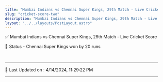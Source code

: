 ```yaml
---
title: "Mumbai Indians vs Chennai Super Kings, 29th Match - Live Cricket Score"
slug: "cricket-score-two"
description: "Mumbai Indians vs Chennai Super Kings, 29th Match - Live Cricket Score - Chennai Super Kings won by 20 runs."
layout: "../../layouts/PostLayout.astro"
--- 
```


✅ Mumbai Indians vs Chennai Super Kings, 29th Match - Live Cricket Score

📑 Status - Chennai Super Kings won by 20 runs

<br />

***

📝 Last Updated on : 4/14/2024, 11:29:22 PM

***

